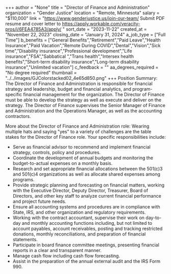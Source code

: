 +++
author = "None"
title = "Director of Finance and Administration"
organization = "Gender Justice"
location = "Remote, Minnesota"
salary = "$110,000"
link = "https://www.genderjustice.us/join-our-team/ Submit PDF resume and cover letter to https://apply.workable.com/veracity-pros/j/6FEA4785A3/apply/ "
sort_date = "2023-11-22"
created_at = "November 22, 2023"
closing_date = "January 31, 2024"
a_job_type = ["Full Time"]
b_benefits = ["General Benefits","Retirement","Paid Leave","Health Insurance","Paid Vacation","Remote During COVID","Dental","Vision","Sick time","Disability insurance","Professional development","Life insurance","FSA","Sabbatical ","Trans health","Intersex health benefits","Short-term disability insurance","Long-term disability insurance","Unlimited vacation"]
c_feedback = ""
aa_degrees_required = "No degree required"
thumbnail = "../../images/GJColorstacked02_4e65d850.png"
+++
Position Summary:	
The Director of Finance and Administration is responsible for financial strategy and leadership, budget and financial analytics, and program-specific financial management for the organization. The Director of Finance must be able to develop the strategy as well as execute and deliver on the strategy. The Director of Finance supervises the Senior Manager of Finance and Administration and the Operations Manager, as well as the accounting contractors.

More about the Director of Finance and Administration role:
Wearing multiple hats and saying "yes" to a variety of challenges are the table stakes for the Director of Finance role. Your specific responsibilities include:

- Serve as financial advisor to recommend and implement financial strategy, controls, policy and procedures.
- Coordinate the development of annual budgets and monitoring the budget-to-actual expenses on a monthly basis.
- Research and set appropriate financial allocations between the 501(c)3 and 501(c)4 organizations as well as allocate shared expenses among programs.
- Provide strategic planning and forecasting on financial matters, working with the Executive Director, Deputy Director, Treasurer, Board of Directors, and other key staff to analyze current financial performance and project future needs. 
- Ensure all accounting systems and procedures are in compliance with State, IRS, and other organization and regulatory requirements.
- Working with the contract accountant, supervise their work on day-to-day and monthly accounting functions including, but not limited to account payables, account receivables, posting and tracking restricted donations, monthly reconciliations, and preparation of financial statements.
- Participate in board finance committee meetings, presenting financial reports in a clear and transparent manner.
- Manage cash flow including cash flow forecasting.
- Assist in the preparation of the annual external audit and the IRS Form 990.